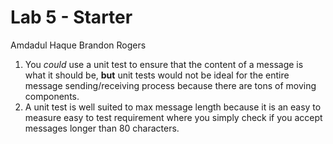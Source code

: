 # Lab 5 - Starter
Amdadul Haque
Brandon Rogers

1. You *could* use a unit test to ensure that the content of a message is what it should be, **but** unit tests would not be ideal for the entire message sending/receiving process because there are tons of moving components.
2. A unit test is well suited to max message length because it is an easy to measure easy to test requirement where you simply check if you accept messages longer than 80 characters.